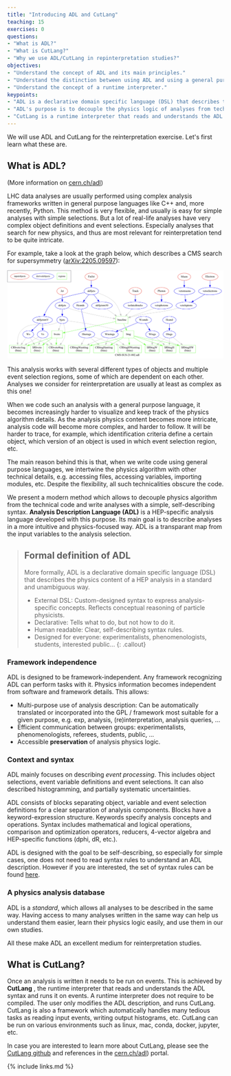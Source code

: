 ```yaml
---
title: "Introducing ADL and CutLang"
teaching: 15
exercises: 0
questions:
- "What is ADL?"
- "What is CutLang?"
- "Why we use ADL/CutLang in repinterpretation studies?"
objectives:
- "Understand the concept of ADL and its main principles."
- "Understand the distinction between using ADL and using a general purpose language for writing analyses."
- "Understand the concept of a runtime interpreter."
keypoints:
- "ADL is a declarative domain specific language (DSL) that describes the physics content of a HEP analysis in a standard and unambiguous way."
- "ADL's purpose is to decouple the physics logic of analyses from technical operations, and make the physics logic more accessible."
- "CutLang is a runtime interpreter that reads and understands the ADL syntax and runs it on events."
---
```


We will use ADL and CutLang for the reinterpretation exercise.  Let's first learn what these are.

## What is ADL?

(More information on [cern.ch/adl](cern.ch/adl))

LHC data analyses are usually performed using complex analysis frameworks written in general purpose languages like C++ and, more recently, Python. This method is very flexible, and usually is easy for simple analyses with simple selections.  But a lot of real-life analyses have very complex object definitions and event selections.  Especially analyses that search for new physics, and thus are most relevant for reinterpretation tend to be quite intricate.

For example, take a look at the graph below, which describes a CMS search for supersymmetry ([arXiv:2205.09597](https://arxiv.org/abs/2205.09597)):

![](../fig/CMS-SUS-21-002_graph.png)

This analysis works with several different types of objects and multiple event selection regions, some of which are dependent on each other.  Analyses we consider for reinterpretation are usually at least as complex as this one!

When we code such an analysis with a general purpose language, it becomes increasingly harder to visualize and keep track of the physics algorithm details.  As the analysis physics content becomes more intricate, analysis code will become more complex, and harder to follow.  It will be harder to trace, for example, which identification criteria define a certain object, which version of an object is used in which event selection region, etc. 

The main reason behind this is that, when we write code using general purpose languages, we intertwine the physics algorithm with other technical details, e.g. accessing files, accessing variables, importing modules, etc.  Despite the flexibility, all such technicalities obscure the code.

We present a modern method which allows to decouple physics algorithm from the technical code and write analyses with a simple, self-describing syntax.  **Analysis Description Language (ADL)** is a HEP-specific analysis language developed with this purpose. Its main goal is to describe analyses in a more intuitive and physics-focused way. ADL is a transparant map from the input variables to the analysis selection.

> ## Formal definition of ADL
> More formally, ADL is a declarative domain specific language (DSL) that describes the physics content of a HEP analysis in a standard and unambiguous way.
> * External DSL: Custom-designed syntax to express analysis-specific concepts. Reflects conceptual reasoning of particle physicists.
> * Declarative: Tells what to do, but not how to do it.
> * Human readable: Clear, self-describing syntax rules.
> * Designed for everyone: experimentalists, phenomenologists, students, interested public…
{: .callout}

### Framework independence

ADL is designed to be framework-independent. Any framework recognizing ADL can perform tasks with it.
Physics information becomes independent from software and framework details.  This allows:
* Multi-purpose use of analysis description: Can be automatically translated or incorporated into the GPL / framework most suitable for a given purpose, e.g. exp, analysis, (re)interpretation, analysis queries, …
* Efficient communication between groups: experimentalists, phenomenologists, referees, students, public, …
* Accessible **preservation** of analysis physics logic.

### Context and syntax

ADL mainly focuses on describing *event processing*.  This includes object selections, event variable definitions and event selections.  It can also described histogramming, and partially systematic uncertainties.

ADL consists of blocks separating object, variable and event selection definitions for a clear separation of analysis components. Blocks have a keyword-expression structure. Keywords specify analysis concepts and operations.  Syntax includes mathematical and logical operations, comparison and optimization operators, reducers, 4-vector algebra and HEP-specific functions (dphi, dR, etc.).   

ADL is designed with the goal to be self-describing, so especially for simple cases, one does not need to read syntax rules to understand an ADL description.  However if you are interested, the set of syntax rules can be found [here]( https://twiki.cern.ch/twiki/bin/view/LHCPhysics/ADL).

### A physics analysis database

ADL is a *standard*, which allows all analyses to be described in the same way.  Having access to many analyses written in the same way can help us understand them easier, learn their physics logic easily, and use them in our own studies.

All these make ADL an excellent medium for reinterpretation studies. 

## What is CutLang?

Once an analysis is written it needs to be run on events.  This is achieved by **CutLang** , the runtime interpreter that reads and understands the ADL syntax and runs it on events.  A runtime interpreter does not require to be compiled.  The user only modifies the ADL description, and runs CutLang.  CutLang is also a framework which automatically handles many tedious tasks as reading input events, writing output histograms, etc.  CutLang can be run on various environments such as linux, mac, conda, docker, jupyter, etc.  

In case you are interested to learn more about CutLang, please see the [CutLang github](https://github.com/unelg/CutLang) and references in the [cern.ch/adl](cern.ch/adl)) portal.

{% include links.md %}

